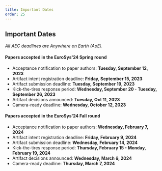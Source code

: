 ```yaml
---
title: Important Dates
order: 25
---
```



## Important Dates

*All AEC deadlines are Anywhere on Earth (AoE).*

#### Papers accepted in the EuroSys'24 Spring round
- Acceptance notification to paper authors: **Tuesday, September 12, 2023**
- Artifact intent registration deadline: **Friday, September 15, 2023**
- Artifact submission deadline: **Tuesday, September 19, 2023**
- Kick-the-tires response period: **Wednesday, September 20 - Tuesday, September 26, 2023**
- Artifact decisions announced: **Tuesday, Oct 11, 2023**
- Camera-ready deadline: **Wednesday, October 12, 2023**

#### Papers accepted in the EuroSys'24 Fall round
- Acceptance notification to paper authors: **Wednesday, February 7, 2024**
- Artifact intent registration deadline: **Friday, February 9, 2024**
- Artifact submission deadline: **Wednesday, February 14, 2024**
- Kick-the-tires response period: **Thursday, February 15 - Monday, February 19, 2024**
- Artifact decisions announced: **Wednesday, March 6, 2024**
- Camera-ready deadline: **Thursday, March 7, 2024**
